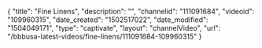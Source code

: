 {
    "title": "Fine Linens",
    "description": "",
    "channelid": "111091684",
    "videoid": "109960315",
    "date_created": "1502517022",
    "date_modified": "1504049171",
    "type": "captivate",
    "layout": "channelVideo",
    "url": "\/bbbusa-latest-videos\/fine-linens\/111091684-109960315"
}